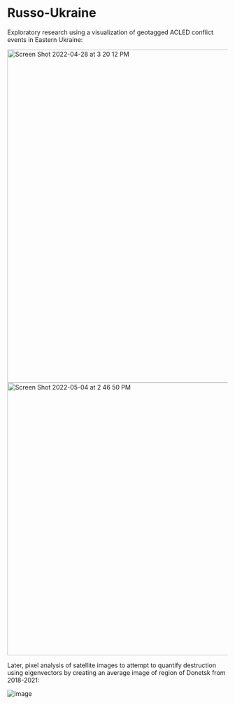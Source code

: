# Russo-Ukraine
Exploratory research using a visualization of geotagged ACLED conflict events in Eastern Ukraine:

<img width="762" alt="Screen Shot 2022-04-28 at 3 20 12 PM" src="https://user-images.githubusercontent.com/28711175/166822811-dd527f77-0858-4d68-80cd-3cb0340a8bc3.png">

<img width="624" alt="Screen Shot 2022-05-04 at 2 46 50 PM" src="https://user-images.githubusercontent.com/28711175/166823181-ef782a29-38ca-47f7-9b5d-d94fc500427d.png">


Later, pixel analysis of satellite images to attempt to quantify destruction using eigenvectors by creating an average image of region of Donetsk from 2018-2021:

![image](https://user-images.githubusercontent.com/28711175/166823280-1e637be9-0fa9-4336-982e-610c1125267d.png)
